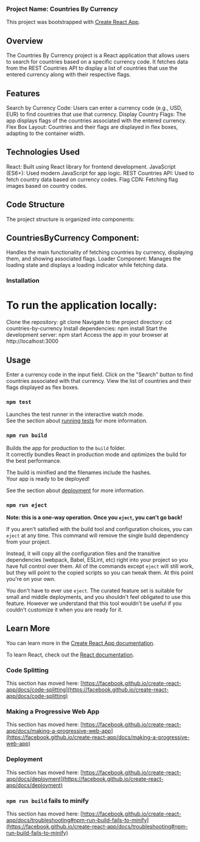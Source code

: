 
### Project Name: Countries By Currency

This project was bootstrapped with [Create React App](https://github.com/facebook/create-react-app).

## Overview
The Countries By Currency project is a React application that allows users to search for countries based on a specific currency code. It fetches data from the REST Countries API to display a list of countries that use the entered currency along with their respective flags.

## Features
Search by Currency Code: Users can enter a currency code (e.g., USD, EUR) to find countries that use that currency.
Display Country Flags: The app displays flags of the countries associated with the entered currency.
Flex Box Layout: Countries and their flags are displayed in flex boxes, adapting to the container width.

## Technologies Used

React: Built using React library for frontend development.
JavaScript (ES6+): Used modern JavaScript for app logic.
REST Countries API: Used to fetch country data based on currency codes.
Flag CDN: Fetching flag images based on country codes.

## Code Structure

The project structure is organized into components:

## CountriesByCurrency Component:

Handles the main functionality of fetching countries by currency, displaying them, and showing associated flags.
Loader Component: Manages the loading state and displays a loading indicator while fetching data.


### Installation
# To run the application locally:

Clone the repository: git clone <repository-url>
Navigate to the project directory: cd countries-by-currency
Install dependencies: npm install
Start the development server: npm start
Access the app in your browser at http://localhost:3000

## Usage

Enter a currency code in the input field.
Click on the "Search" button to find countries associated with that currency.
View the list of countries and their flags displayed as flex boxes.

### `npm test`

Launches the test runner in the interactive watch mode.\
See the section about [running tests](https://facebook.github.io/create-react-app/docs/running-tests) for more information.

### `npm run build`

Builds the app for production to the `build` folder.\
It correctly bundles React in production mode and optimizes the build for the best performance.

The build is minified and the filenames include the hashes.\
Your app is ready to be deployed!

See the section about [deployment](https://facebook.github.io/create-react-app/docs/deployment) for more information.

### `npm run eject`

**Note: this is a one-way operation. Once you `eject`, you can't go back!**

If you aren't satisfied with the build tool and configuration choices, you can `eject` at any time. This command will remove the single build dependency from your project.

Instead, it will copy all the configuration files and the transitive dependencies (webpack, Babel, ESLint, etc) right into your project so you have full control over them. All of the commands except `eject` will still work, but they will point to the copied scripts so you can tweak them. At this point you're on your own.

You don't have to ever use `eject`. The curated feature set is suitable for small and middle deployments, and you shouldn't feel obligated to use this feature. However we understand that this tool wouldn't be useful if you couldn't customize it when you are ready for it.

## Learn More

You can learn more in the [Create React App documentation](https://facebook.github.io/create-react-app/docs/getting-started).

To learn React, check out the [React documentation](https://reactjs.org/).

### Code Splitting

This section has moved here: [https://facebook.github.io/create-react-app/docs/code-splitting](https://facebook.github.io/create-react-app/docs/code-splitting)


### Making a Progressive Web App

This section has moved here: [https://facebook.github.io/create-react-app/docs/making-a-progressive-web-app](https://facebook.github.io/create-react-app/docs/making-a-progressive-web-app)


### Deployment

This section has moved here: [https://facebook.github.io/create-react-app/docs/deployment](https://facebook.github.io/create-react-app/docs/deployment)

### `npm run build` fails to minify

This section has moved here: [https://facebook.github.io/create-react-app/docs/troubleshooting#npm-run-build-fails-to-minify](https://facebook.github.io/create-react-app/docs/troubleshooting#npm-run-build-fails-to-minify)
